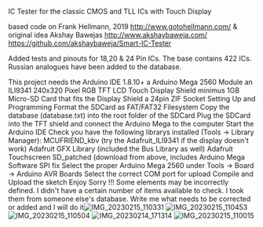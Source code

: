IC Tester for the classic CMOS and TLL ICs with Touch Display

based code on Frank Hellmann, 2019 http://www.gotohellmann.com/ & original idea Akshay Bawejas http://www.akshaybaweja.com/ https://github.com/akshaybaweja/Smart-IC-Tester

Added tests and pinouts for 18,20 & 24 Pin ICs. The base contains 422 ICs. Russian analogues have been added to the database.

This project needs the Arduino IDE 1.8.10+
a Arduino Mega 2560 Module
an ILI9341 240x320 Pixel RGB TFT LCD Touch Display Shield
minimus 1GB Micro-SD Card that fits the Display Shield
a 24pin ZIF Socket
Setting Up and Programming
Format the SDCard as FAT/FAT32 Filesystem
Copy the database (database.txt) into the root folder of the SDCard
Plug the SDCard into the TFT shield and connect the Arduino Mega to the computer
Start the Arduino IDE
Check you have the following librarys installed (Tools -> Library Manager):
MCUFRIEND_kbv (try the Adafruit_ILI9341 if the display doesn't work)
Adafruit GFX Library (included the Bus Library as well)
Adafruit Touchscreen
SD_patched (download from above, includes Arduino Mega Software SPI fix
Select the proper Arduino Mega 2560 under Tools -> Board -> Arduino AVR Boards
Select the correct COM port for upload
Compile and Upload the sketch
Enjoy
Sorry !!! Some elements may be incorrectly defined. I didn't have a certain number of items available to check. I took them from someone else's database. Write me what needs to be corrected or added and I will do it![IMG_20230215_110331](https://user-images.githubusercontent.com/125442802/218992424-ceb1f64f-07d8-49f0-8b6a-7ff79fe6c02c.jpg)
![IMG_20230215_110453](https://user-images.githubusercontent.com/125442802/218992539-fc5e0c3b-e121-41ba-be4e-5aa2780b78f2.jpg)
![IMG_20230215_110504](https://user-images.githubusercontent.com/125442802/218992560-fb521b8e-3ba6-456c-8207-80a8bde3cc70.jpg)
![IMG_20230214_171314](https://user-images.githubusercontent.com/125442802/218992592-ac4c552b-92b6-413c-94f2-3022ff81f729.jpg)
![IMG_20230215_110015](https://user-images.githubusercontent.com/125442802/218992615-31f2f07c-8dc0-4256-814f-a39f6b36293a.jpg)
